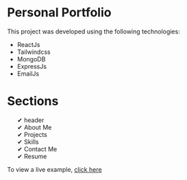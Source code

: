 # Personal Portfolio

This project was developed using the following technologies:
<ul>
  <li>ReactJs</li>
  <li>Tailwindcss</li>
  <li>MongoDB</li>
  <li>ExpressJs</li>
  <li>EmailJs</li>
</ul>

# Sections 
<ul>
  ✔ header <br>
  ✔ About Me<br>
  ✔ Projects<br>
  ✔ Skills<br>
  ✔ Contact Me<br>
  ✔ Resume<br>
</ul>
To view a live example, <a href="https://riadzakaria.vercel.app/">click here</a>
